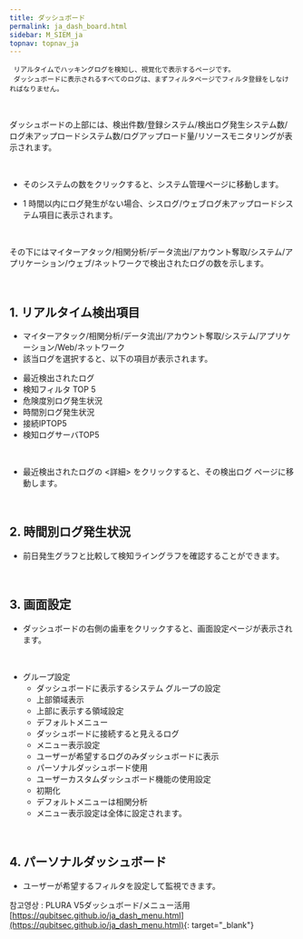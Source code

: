 ```yaml
---
title: ダッシュボード
permalink: ja_dash_board.html
sidebar: M_SIEM_ja
topnav: topnav_ja
---
```


     リアルタイムでハッキングログを検知し、視覚化で表示するページです。
     ダッシュボードに表示されるすべてのログは、まずフィルタページでフィルタ登録をしなければなりません。

<br />

ダッシュボードの上部には、検出件数/登録システム/検出ログ発生システム数/ログ未アップロードシステム数/ログアップロード量/リソースモニタリングが表示されます。

<!-- [![image](/docs/images/Manual/siem/dash/1.png){: width="800" }](/docs/images/Manual/siem/dash/1.png){: target="_blank"}-->

<br />

- そのシステムの数をクリックすると、システム管理ページに移動します。 
<!-- [![image](/docs/images/Manual/siem/dash/2.png)](/docs/images/Manual/siem/dash/2.png){: target="_blank"}-->

- 1 時間以内にログ発生がない場合、シスログ/ウェブログ未アップロードシステム項目に表示されます。
<!-- [![image](/docs/images/Manual/siem/dash/3.png){: width="800" }](/docs/images/Manual/siem/dash/3.png){: target="_blank"}-->

<br />

その下にはマイターアタック/相関分析/データ流出/アカウント奪取/システム/アプリケーション/ウェブ/ネットワークで検出されたログの数を示します。

<br />

## 1. リアルタイム検出項目

- マイターアタック/相関分析/データ流出/アカウント奪取/システム/アプリケーション/Web/ネットワーク
- 該当ログを選択すると、以下の項目が表示されます。 
<!-- [![image](/docs/images/Manual/siem/dash/4.png){: width="800" }](/docs/images/Manual/siem/dash/4.png){: target="_blank"}-->

- 最近検出されたログ
- 検知フィルタ TOP 5
- 危険度別ログ発生状況
- 時間別ログ発生状況
- 接続IPTOP5
- 検知ログサーバTOP5

<br />

- 最近検出されたログの <詳細> をクリックすると、その検出ログ ページに移動します。
<!-- [![image](/docs/images/Manual/siem/dash/5.png)](/docs/images/Manual/siem/dash/5.png){: target="_blank"}-->
<!-- [![image](/docs/images/Manual/siem/dash/6.png){: width="800" }](/docs/images/Manual/siem/dash/6.png){: target="_blank"}-->

<br />

## 2. 時間別ログ発生状況

- 前日発生グラフと比較して検知ライングラフを確認することができます。 
<!-- [![image](/docs/images/Manual/siem/dash/7.png){: width="800" }](/docs/images/Manual/siem/dash/7.png){: target="_blank"}-->

<br />

## 3. 画面設定

- ダッシュボードの右側の歯車をクリックすると、画面設定ページが表示されます。 
<!-- [![image](/docs/images/Manual/siem/dash/8.png){: width="800" }](/docs/images/Manual/siem/dash/8.png){: target="_blank"}-->   
<!-- [![image](/docs/images/Manual/siem/dash/9.png){: width="800" }](/docs/images/Manual/siem/dash/9.png){: target="_blank"}-->

 <br />

+ グループ設定
   - ダッシュボードに表示するシステム グループの設定
   - 上部領域表示
   - 上部に表示する領域設定
   - デフォルトメニュー
   - ダッシュボードに接続すると見えるログ
   - メニュー表示設定
   - ユーザーが希望するログのみダッシュボードに表示
   - パーソナルダッシュボード使用
   - ユーザーカスタムダッシュボード機能の使用設定
   - 初期化
   - デフォルトメニューは相関分析
   - メニュー表示設定は全体に設定されます。

<br />

## 4. パーソナルダッシュボード

- ユーザーが希望するフィルタを設定して監視できます。
<!-- [![image](/docs/images/Manual/siem/dash/10.png){: width="800" }](/docs/images/Manual/siem/dash/10.png){: target="_blank"}-->   
<!-- [![image](/docs/images/Manual/siem/dash/11.png){: width="800" }](/docs/images/Manual/siem/dash/11.png){: target="_blank"}-->

 참고영상 : PLURA V5ダッシュボード/メニュー活用   
 [https://qubitsec.github.io/ja_dash_menu.html](https://qubitsec.github.io/ja_dash_menu.html){: target="_blank"}